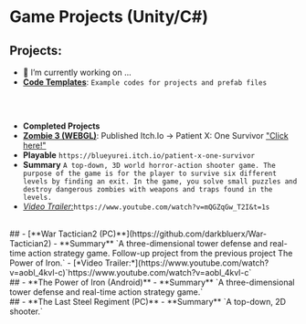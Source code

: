 # **Game Projects (Unity/C#)**

## **Projects:** 

- 🔭 I’m currently working on ...
- [**Code Templates**](https://github.com/darkbluerx/Code-Templates): `Example codes for projects and prefab files`
<br>

##
- **Completed Projects**
- [**Zombie 3 (WEBGL)**](https://github.com/darkbluerx/Zombie-3): Published Itch.Io -> Patient X: One Survivor  ["Click here!"](https://blueyurei.itch.io/patient-x-one-survivor) 
- **Playable** `https://blueyurei.itch.io/patient-x-one-survivor`
- **Summary** `A top-down, 3D world horror-action shooter game. The purpose of the game is for the player to survive six different levels by finding an exit. In the game, you solve small puzzles and destroy dangerous zombies with weapons and traps found in the levels.`
- [*Video Trailer:*](https://www.youtube.com/watch?v=mQGZqGw_T2I&t=1s)`https://www.youtube.com/watch?v=mQGZqGw_T2I&t=1s`
<br>
##
- [**War Tactician2 (PC)**](https://github.com/darkbluerx/War-Tactician2)
- **Summary** `A three-dimensional tower defense and real-time action strategy game. Follow-up project from the previous project The Power of Iron.`
- [*Video Trailer:*](https://www.youtube.com/watch?v=aobl_4kvl-c)`https://www.youtube.com/watch?v=aobl_4kvl-c`
<br>
##
- **The Power of Iron (Android)**
- **Summary** `A three-dimensional tower defense and real-time action strategy game.`
<br>
##
- **The Last Steel Regiment (PC)**
- **Summary** `A top-down, 2D shooter.`
